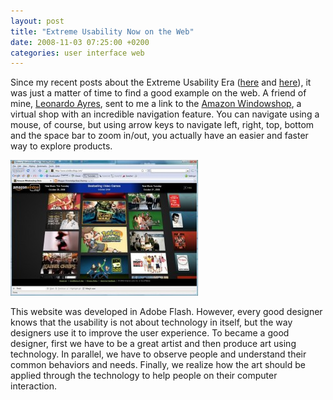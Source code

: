 ```yaml
---
layout: post
title: "Extreme Usability Now on the Web"
date: 2008-11-03 07:25:00 +0200
categories: user interface web
---
```


Since my recent posts about the Extreme Usability Era (<a href="http://planexstrategy.blogspot.com/2008/09/more-examples-of-extreme-usability.html">here</a> and <a href="http://planexstrategy.blogspot.com/2008/08/extreme-usability-era.html">here</a>), it was just a matter of time to find a good example on the web. A friend of mine, <a href="http://leoayres.blogspot.com/">Leonardo Ayres</a>, sent to me a link to the <a href="http://www.windowshop.com/">Amazon Windowshop</a>, a virtual shop with an incredible navigation feature. You can navigate using a mouse, of course, but using arrow keys to navigate left, right, top, bottom and the space bar to zoom in/out, you actually have an easier and faster way to explore products.

![extreme-usability-web-300x217.jpg](/images/posts/extreme-usability-web-300x217.jpg)

This website was developed in Adobe Flash. However, every good designer knows that the usability is not about technology in itself, but the way designers use it to improve the user experience. To became a good designer, first we have to be a great artist and then produce art using technology. In parallel, we have to observe people and understand their common behaviors and needs. Finally, we realize how the art should be applied through the technology to help people on their computer interaction.
